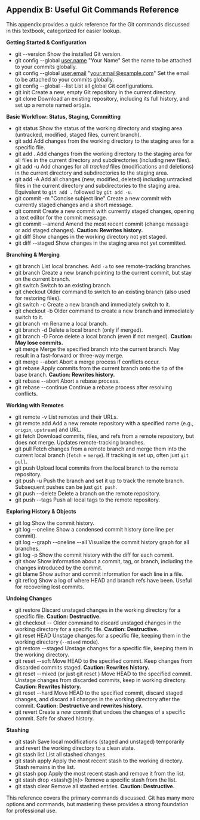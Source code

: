 ## Appendix B: Useful Git Commands Reference

This appendix provides a quick reference for the Git commands discussed in this textbook, categorized for easier lookup.

**Getting Started & Configuration**

* git --version Show the installed Git version.
* git config --global [user.name](http://user.name) "Your Name" Set the name to be attached to your commits globally.
* git config --global [user.email](http://user.email) "[your.email@example.com](mailto:your.email@example.com)" Set the email to be attached to your commits globally.
* git config --global --list List all global Git configurations.
* git init Create a new, empty Git repository in the current directory.
* git clone <repository-url> Download an existing repository, including its full history, and set up a remote named `origin`.

**Basic Workflow: Status, Staging, Committing**

* git status Show the status of the working directory and staging area (untracked, modified, staged files, current branch).
* git add <file-path> Add changes from the working directory to the staging area for a specific file.
* git add . Add changes from the working directory to the staging area for all files in the current directory and subdirectories (including new files).
* git add -u Add changes for all *tracked* files (modifications and deletions) in the current directory and subdirectories to the staging area.
* git add -A Add all changes (new, modified, deleted) including untracked files in the current directory and subdirectories to the staging area. Equivalent to `git add .` followed by `git add -u`.
* git commit -m "Concise subject line" Create a new commit with currently staged changes and a short message.
* git commit Create a new commit with currently staged changes, opening a text editor for the commit message.
* git commit --amend Amend the most recent commit (change message or add staged changes). **Caution: Rewrites history.**
* git diff Show changes in the working directory not yet staged.
* git diff --staged Show changes in the staging area not yet committed.

**Branching & Merging**

* git branch List local branches. Add `-a` to see remote-tracking branches.
* git branch <new-branch-name> Create a new branch pointing to the current commit, but stay on the current branch.
* git switch <existing-branch-name> Switch to an existing branch.
* git checkout <existing-branch-name> Older command to switch to an existing branch (also used for restoring files).
* git switch -c <new-branch-name> Create a new branch and immediately switch to it.
* git checkout -b <new-branch-name> Older command to create a new branch and immediately switch to it.
* git branch -m <old-name> <new-name> Rename a local branch.
* git branch -d <branch-name> Delete a local branch (only if merged).
* git branch -D <branch-name> Force delete a local branch (even if not merged). **Caution: May lose commits.**
* git merge <branch-to-merge> Merge the specified branch into the current branch. May result in a fast-forward or three-way merge.
* git merge --abort Abort a merge process if conflicts occur.
* git rebase <base-branch> Apply commits from the current branch onto the tip of the base branch. **Caution: Rewrites history.**
* git rebase --abort Abort a rebase process.
* git rebase --continue Continue a rebase process after resolving conflicts.

**Working with Remotes**

* git remote -v List remotes and their URLs.
* git remote add <name> <url> Add a new remote repository with a specified name (e.g., `origin`, `upstream`) and URL.
* git fetch <remote-name> Download commits, files, and refs from a remote repository, but does not merge. Updates remote-tracking branches.
* git pull <remote-name> <remote-branch-name> Fetch changes from a remote branch and merge them into the current local branch (`fetch` + `merge`). If tracking is set up, often just `git pull`.
* git push <remote-name> <local-branch-name> Upload local commits from the local branch to the remote repository.
* git push -u <remote-name> <local-branch-name> Push the branch and set it up to track the remote branch. Subsequent pushes can be just `git push`.
* git push <remote-name> --delete <remote-branch-name> Delete a branch on the remote repository.
* git push <remote-name> --tags Push all local tags to the remote repository.

**Exploring History & Objects**

* git log Show the commit history.
* git log --oneline Show a condensed commit history (one line per commit).
* git log --graph --oneline --all Visualize the commit history graph for all branches.
* git log -p Show the commit history with the diff for each commit.
* git show <commit-ish> Show information about a commit, tag, or branch, including the changes introduced by the commit.
* git blame <file-path> Show author and commit information for each line in a file.
* git reflog Show a log of where HEAD and branch refs have been. Useful for recovering lost commits.

**Undoing Changes**

* git restore <file-path> Discard unstaged changes in the working directory for a specific file. **Caution: Destructive.**
* git checkout -- <file-path> Older command to discard unstaged changes in the working directory for a specific file. **Caution: Destructive.**
* git reset HEAD <file-path> Unstage changes for a specific file, keeping them in the working directory (`--mixed` mode).
* git restore --staged <file-path> Unstage changes for a specific file, keeping them in the working directory.
* git reset --soft <commit-hash> Move HEAD to the specified commit. Keep changes from discarded commits staged. **Caution: Rewrites history.**
* git reset --mixed <commit-hash> (or just git reset <commit-hash>) Move HEAD to the specified commit. Unstage changes from discarded commits, keep in working directory. **Caution: Rewrites history.**
* git reset --hard <commit-hash> Move HEAD to the specified commit, discard staged changes, and discard all changes in the working directory after the commit. **Caution: Destructive and rewrites history.**
* git revert <commit-hash> Create a *new* commit that undoes the changes of a specific commit. Safe for shared history.

**Stashing**

* git stash Save local modifications (staged and unstaged) temporarily and revert the working directory to a clean state.
* git stash list List all stashed changes.
* git stash apply Apply the most recent stash to the working directory. Stash remains in the list.
* git stash pop Apply the most recent stash and remove it from the list.
* git stash drop <stash@{n}> Remove a specific stash from the list.
* git stash clear Remove all stashed entries. **Caution: Destructive.**

This reference covers the primary commands discussed. Git has many more options and commands, but mastering these provides a strong foundation for professional use.